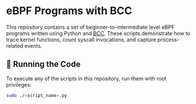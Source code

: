 # eBPF Programs with BCC

This repository contains a set of beginner-to-intermediate level eBPF programs written using Python and [BCC](https://github.com/iovisor/bcc). These scripts demonstrate how to trace kernel functions, count syscall invocations, and capture process-related events.

## 🔧 Running the Code

To execute any of the scripts in this repository, run them with root privileges:

```bash
sudo ./<script_name>.py
